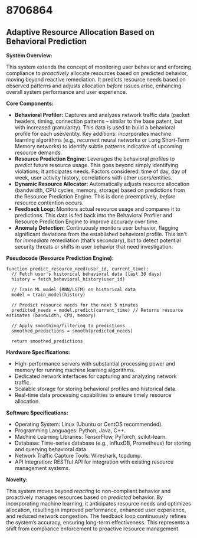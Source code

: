 # 8706864

## Adaptive Resource Allocation Based on Behavioral Prediction

**System Overview:**

This system extends the concept of monitoring user behavior and enforcing compliance to *proactively* allocate resources based on predicted behavior, moving beyond reactive remediation. It predicts resource needs based on observed patterns and adjusts allocation *before* issues arise, enhancing overall system performance and user experience.

**Core Components:**

*   **Behavioral Profiler:**  Captures and analyzes network traffic data (packet headers, timing, connection patterns – similar to the base patent, but with increased granularity). This data is used to build a behavioral profile for each user/entity.  Key additions:  incorporates machine learning algorithms (e.g., recurrent neural networks or Long Short-Term Memory networks) to identify subtle patterns indicative of upcoming resource demands.
*   **Resource Prediction Engine:** Leverages the behavioral profiles to *predict* future resource usage.  This goes beyond simply identifying violations; it anticipates needs.  Factors considered: time of day, day of week, user activity history, correlations with other users/entities.
*   **Dynamic Resource Allocator:**  Automatically adjusts resource allocation (bandwidth, CPU cycles, memory, storage) based on predictions from the Resource Prediction Engine.  This is done preemptively, *before* resource contention occurs.
*   **Feedback Loop:**  Monitors actual resource usage and compares it to predictions.  This data is fed back into the Behavioral Profiler and Resource Prediction Engine to improve accuracy over time.
*   **Anomaly Detection:** Continuously monitors user behavior, flagging significant deviations from the established behavioral profile. This isn't for *immediate* remediation (that’s secondary), but to detect potential security threats or shifts in user behavior that need investigation.

**Pseudocode (Resource Prediction Engine):**

```
function predict_resource_need(user_id, current_time):
  // Fetch user's historical behavioral data (last 30 days)
  history = fetch_behavioral_history(user_id)

  // Train ML model (RNN/LSTM) on historical data
  model = train_model(history)

  // Predict resource needs for the next 5 minutes
  predicted_needs = model.predict(current_time) // Returns resource estimates (bandwidth, CPU, memory)

  // Apply smoothing/filtering to predictions
  smoothed_predictions = smooth(predicted_needs)

  return smoothed_predictions
```

**Hardware Specifications:**

*   High-performance servers with substantial processing power and memory for running machine learning algorithms.
*   Dedicated network interfaces for capturing and analyzing network traffic.
*   Scalable storage for storing behavioral profiles and historical data.
*   Real-time data processing capabilities to ensure timely resource allocation.

**Software Specifications:**

*   Operating System: Linux (Ubuntu or CentOS recommended).
*   Programming Languages: Python, Java, C++.
*   Machine Learning Libraries: TensorFlow, PyTorch, scikit-learn.
*   Database: Time-series database (e.g., InfluxDB, Prometheus) for storing and querying behavioral data.
*   Network Traffic Capture Tools: Wireshark, tcpdump.
*   API Integration: RESTful API for integration with existing resource management systems.

**Novelty:**

This system moves beyond *reacting* to non-compliant behavior and proactively manages resources based on *predicted* behavior. By incorporating machine learning, it anticipates resource needs and optimizes allocation, resulting in improved performance, enhanced user experience, and reduced network congestion. The feedback loop continuously refines the system’s accuracy, ensuring long-term effectiveness. This represents a shift from compliance enforcement to proactive resource management.
